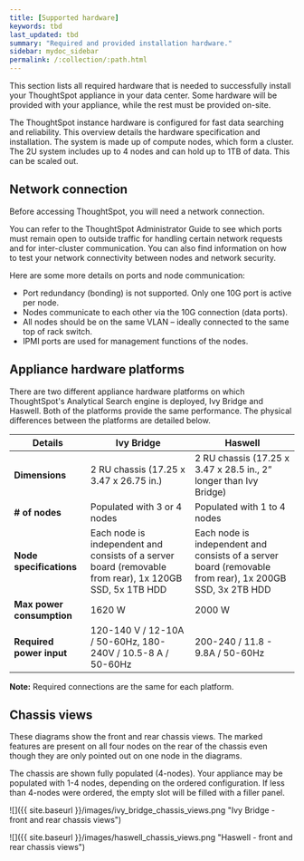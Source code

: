 ```yaml
---
title: [Supported hardware]
keywords: tbd
last_updated: tbd
summary: "Required and provided installation hardware."
sidebar: mydoc_sidebar
permalink: /:collection/:path.html
---
```


This section lists all required hardware that is needed to successfully install your ThoughtSpot appliance in your data center. Some hardware will be provided with your appliance, while the rest must be provided on-site.

The ThoughtSpot instance hardware is configured for fast data searching and reliability. This overview details the hardware specification and installation. The system is made up of compute nodes, which form a cluster. The 2U system includes up to 4 nodes and can hold up to 1TB of data. This can be scaled out.

## Network connection

Before accessing ThoughtSpot, you will need a network connection.

You can refer to the ThoughtSpot Administrator Guide to see which ports must remain open to outside traffic for handling certain network requests and for inter-cluster communication. You can also find information on how to test your network connectivity between nodes and network security.

Here are some more details on ports and node communication:

-   Port redundancy \(bonding\) is not supported. Only one 10G port is active per node.
-   Nodes communicate to each other via the 10G connection \(data ports\).
-   All nodes should be on the same VLAN – ideally connected to the same top of rack switch.
-   IPMI ports are used for management functions of the nodes.


## Appliance hardware platforms

There are two different appliance hardware platforms on which ThoughtSpot's Analytical Search engine is deployed, Ivy Bridge and Haswell. Both of the platforms provide the same performance. The physical differences between the platforms are detailed below.

|Details|Ivy Bridge|Haswell|
|-------|----------|-------|
|**Dimensions**|2 RU chassis \(17.25 x 3.47 x 26.75 in.\)|2 RU chassis \(17.25 x 3.47 x 28.5 in., 2” longer than Ivy Bridge\)|
|**\# of nodes**|Populated with 3 or 4 nodes|Populated with 1 to 4 nodes|
|**Node specifications**|Each node is independent and consists of a server board \(removable from rear\), 1x 120GB SSD, 5x 1TB HDD|Each node is independent and consists of a server board \(removable from rear\), 1x 200GB SSD, 3x 2TB HDD|
|**Max power consumption**|1620 W|2000 W|
|**Required power input**|120-140 V / 12-10A / 50-60Hz, 180-240V / 10.5-8 A / 50-60Hz|200-240 / 11.8 - 9.8A / 50-60Hz|

**Note:** Required connections are the same for each platform.


## Chassis views

These diagrams show the front and rear chassis views. The marked features are present on all four nodes on the rear of the chassis even though they are only pointed out on one node in the diagrams.

The chassis are shown fully populated \(4-nodes\). Your appliance may be populated with 1-4 nodes, depending on the ordered configuration. If less than 4-nodes were ordered, the empty slot will be filled with a filler panel.

 ![]({{ site.baseurl }}/images/ivy_bridge_chassis_views.png "Ivy Bridge - front and rear chassis views")

 ![]({{ site.baseurl }}/images/haswell_chassis_views.png "Haswell - front and rear chassis views")
